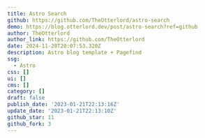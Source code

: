```yaml
---
title: Astro Search
github: https://github.com/TheOtterlord/astro-search
demo: https://blog.otterlord.dev/post/astro-search?ref=github
author: TheOtterlord
author_link: https://github.com/TheOtterlord
date: 2024-11-28T20:07:53.320Z
description: Astro blog template + Pagefind
ssg:
  - Astro
css: []
ui: []
cms: []
category: []
draft: false
publish_date: '2023-01-21T22:13:16Z'
update_date: '2023-01-21T22:13:10Z'
github_star: 11
github_fork: 3
---
```

